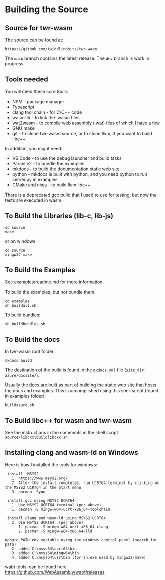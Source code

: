 <h1>Building the Source</h1>
<h2>Source for twr-wasm</h2>
The source can be found at:

~~~
https://github.com/twiddlingbits/twr-wasm
~~~

The `main` branch contains the latest release.  The `dev` branch is work in progress.

<h2>Tools needed</h2>
You will need these core tools:

- NPM - package manager
- Typescript
- clang tool chain - for C/C++ code
- wasm-ld - to link the .wasm files
- wat2wasm - to compile web assembly (.wat) files of which I have a few 
- GNU make
- git - to clone twr-wasm source, or to clone llvm, if you want to build libc++

In addition, you might need:

- VS Code - to use the debug launcher and build tasks
- Parcel v2 - to bundle the examples
- mkdocs - to build the documentation static web site
- python - mkdocs is built with python, and you need python to run server.py in examples
- CMake and ninja - to build llvm libc++

There is a deprecated gcc build that I used to use for testing, but now the tests are executed in wasm.

<h2>To Build the Libraries (lib-c, lib-js) </h2>

~~~
cd source
make
~~~
or on windows
~~~
cd source
mingw32-make
~~~

<h2>To Build the Examples</h2>

See examples/readme.md for more information.

To build the examples, but not bundle them. 
~~~
cd examples
sh buildall.sh
~~~

To build bundles:
~~~
sh buildbundles.sh
~~~

<h2>To Build the docs</h2>

In twr-wasm root folder:

~~~
mkdocs build
~~~

The destination of the build is found in the `mkdocs.yml` file (`site_dir: azure/docsite/`).

Usually the docs are built as part of building the static web site that hosts the docs and examples.  This is accomplished using this shell script (found in examples folder):
~~~
buildazure.sh
~~~

<h2>To Build libc++ for wasm and twr-wasm</h2>

See the instructions in the comments in the shell script `source\libcxx\buildlibcxx.sh`

<h2>Installing clang and wasm-ld on Windows</h2>

Here is how I installed the tools for windows: 

~~~
 install  MSYS2 
   1. https://www.msys2.org/
   2. After the install completes, run UCRT64 terminal by clicking on the MSYS2 UCRT64 in the Start menu
   3. pacman -Syuu

 install gcc using MSYS2 UCRT64
   1. Use MSYS2 UCRT64 terminal (per above)
   1. pacman -S mingw-w64-ucrt-x86_64-toolchain

 install clang and wasm-ld using MSYS2 UCRT64
   2. Use MSYS2 UCRT64  (per above)
      1. pacman -S mingw-w64-ucrt-x86_64-clang
      2. pacman -S mingw-w64-x86_64-lld

update PATH env variable using the windows control panel (search for path)
   2. added C:\msys64\ucrt64\bin 
   3. added C:\msys64\mingw64\bin 
   4. added C:\msys64\usr\bin (for sh.exe used by mingw32-make)
~~~
  
wabt tools: 
can be found here https://github.com/WebAssembly/wabt/releases 
